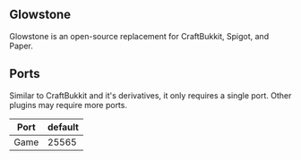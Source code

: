 ## Glowstone
Glowstone is an open-source replacement for CraftBukkit, Spigot, and Paper.

## Ports
Similar to CraftBukkit and it's derivatives, it only requires a single port. Other plugins may require more ports.

| Port  | default |
|-------|---------|
| Game  | 25565   |